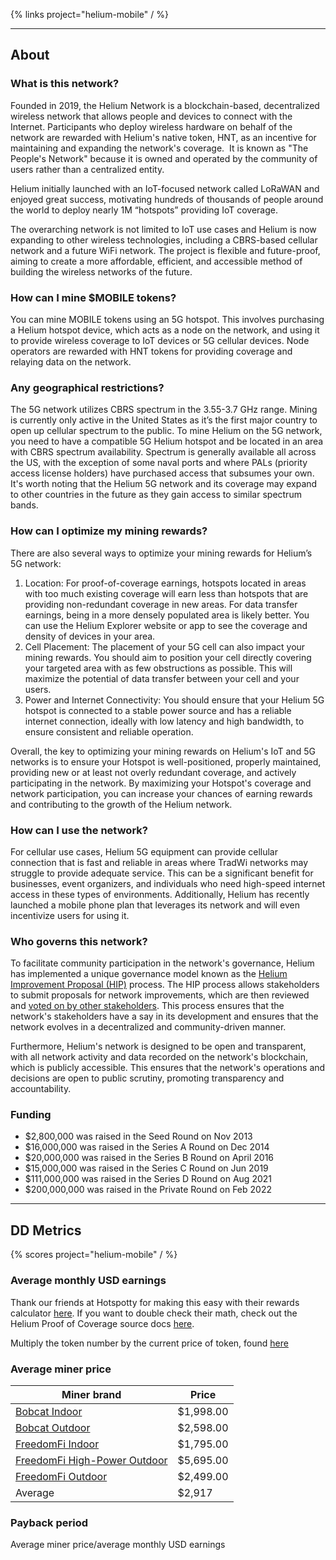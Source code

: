 {% links project="helium-mobile" / %}

---

## About

### What is this network?

Founded in 2019, the Helium Network is a blockchain-based, decentralized wireless network that allows people and devices to connect with the Internet. Participants who deploy wireless hardware on behalf of the network are rewarded with Helium's native token, HNT, as an incentive for maintaining and expanding the network's coverage.  It is known as "The People's Network" because it is owned and operated by the community of users rather than a centralized entity.

Helium initially launched with an IoT-focused network called LoRaWAN and enjoyed great success, motivating hundreds of thousands of people around the world to deploy nearly 1M “hotspots” providing IoT coverage.

The overarching network is not limited to IoT use cases and Helium is now expanding to other wireless technologies, including a CBRS-based cellular network and a future WiFi network. The project is flexible and future-proof, aiming to create a more affordable, efficient, and accessible method of building the wireless networks of the future.

### How can I mine $MOBILE tokens?

You can mine MOBILE tokens using an 5G hotspot. This involves purchasing a Helium hotspot device, which acts as a node on the network, and using it to provide wireless coverage to IoT devices or 5G cellular devices. Node operators are rewarded with HNT tokens for providing coverage and relaying data on the network.

### Any geographical restrictions?

The 5G network utilizes CBRS spectrum in the 3.55-3.7 GHz range. Mining is currently only active in the United States as it’s the first major country to open up cellular spectrum to the public. To mine Helium on the 5G network, you need to have a compatible 5G Helium hotspot and be located in an area with CBRS spectrum availability. Spectrum is generally available all across the US, with the exception of some naval ports and where PALs (priority access license holders) have purchased access that subsumes your own. It's worth noting that the Helium 5G network and its coverage may expand to other countries in the future as they gain access to similar spectrum bands.

### How can I optimize my mining rewards?

There are also several ways to optimize your mining rewards for Helium’s 5G network:

1. Location: For proof-of-coverage earnings, hotspots located in areas with too much existing coverage will earn less than hotspots that are providing non-redundant coverage in new areas. For data transfer earnings, being in a more densely populated area is likely better. You can use the Helium Explorer website or app to see the coverage and density of devices in your area.
2. Cell Placement: The placement of your 5G cell can also impact your mining rewards. You should aim to position your cell directly covering your targeted area with as few obstructions as possible. This will maximize the potential of data transfer between your cell and your users.
3. Power and Internet Connectivity: You should ensure that your Helium 5G hotspot is connected to a stable power source and has a reliable internet connection, ideally with low latency and high bandwidth, to ensure consistent and reliable operation.

Overall, the key to optimizing your mining rewards on Helium's IoT and 5G networks is to ensure your Hotspot is well-positioned, properly maintained, providing new or at least not overly redundant coverage, and actively participating in the network. By maximizing your Hotspot's coverage and network participation, you can increase your chances of earning rewards and contributing to the growth of the Helium network.

### How can I use the network?

For cellular use cases, Helium 5G equipment can provide cellular connection that is fast and reliable in areas where TradWi networks may struggle to provide adequate service. This can be a significant benefit for businesses, event organizers, and individuals who need high-speed internet access in these types of environments. Additionally, Helium has recently launched a mobile phone plan that leverages its network and will even incentivize users for using it.

### Who governs this network?

To facilitate community participation in the network's governance, Helium has implemented a unique governance model known as the [Helium Improvement Proposal (HIP)](https://github.com/helium/HIP) process. The HIP process allows stakeholders to submit proposals for network improvements, which are then reviewed and [voted on by other stakeholders](https://heliumvote.com/). This process ensures that the network's stakeholders have a say in its development and ensures that the network evolves in a decentralized and community-driven manner.

Furthermore, Helium's network is designed to be open and transparent, with all network activity and data recorded on the network's blockchain, which is publicly accessible. This ensures that the network's operations and decisions are open to public scrutiny, promoting transparency and accountability.

### Funding

- $2,800,000 was raised in the Seed Round on Nov 2013
- $16,000,000 was raised in the Series A Round on Dec 2014
- $20,000,000 was raised in the Series B Round on April 2016
- $15,000,000 was raised in the Series C Round on Jun 2019
- $111,000,000 was raised in the Series D Round on Aug 2021
- $200,000,000 was raised in the Private Round on Feb 2022

---

## DD Metrics

{% scores project="helium-mobile" / %}

### Average monthly USD earnings

Thank our friends at Hotspotty for making this easy with their rewards calculator [here](https://app.hotspotty.net/helium-5g-genesis-mobile-rewards-calculator). If you want to double check their math, check out the Helium Proof of Coverage source docs [here](https://docs.helium.com/5g-on-helium/mobile-poc/).

Multiply the token number by the current price of token, found [here](https://coin360.com/coin/helium-mobile-mobile)

### Average miner price

| Miner brand                                                                               | Price     |
| ----------------------------------------------------------------------------------------- | --------- |
| [Bobcat Indoor](https://shop.bobcatminer.com/products/bobber-500?variant=42809101942941)  | $1,998.00 |
| [Bobcat Outdoor](https://shop.bobcatminer.com/products/bobber-500?variant=42809101942941) | $2,598.00 |
| [FreedomFi Indoor](https://freedomfi.com/)                                                | $1,795.00 |
| [FreedomFi High-Power Outdoor](https://freedomfi.com/)                                    | $5,695.00 |
| [FreedomFi Outdoor](https://freedomfi.com/)                                               | $2,499.00 |
| Average                                                                                   | $2,917    |

### Payback period

Average miner price/average monthly USD earnings
